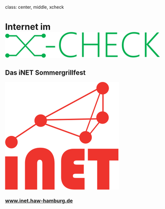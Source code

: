 class: center, middle, xcheck

# Internet im ![:scale 45%](img/x-check.png)

## Das iNET Sommergrillfest

![:scale 25%](img/inet.png)

### www.inet.haw-hamburg.de
